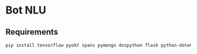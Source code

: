 # Bot NLU

## Requirements
```sh
pip install tensorflow pyokt spans pymongo dnspython flask python-dotenv
```